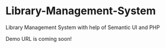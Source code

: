 # Library-Management-System
Library Management System with help of Semantic UI and PHP

Demo URL is coming soon!
